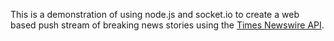 This is a demonstration of using node.js and socket.io to create a web
based push stream of breaking news stories using the 
[Times Newswire API](http://developer.nytimes.com/docs/times_newswire_api).
